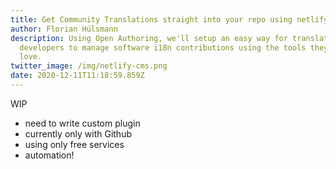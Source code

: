 ```yaml
---
title: Get Community Translations straight into your repo using netlify-cms
author: Florian Hülsmann
description: Using Open Authoring, we'll setup an easy way for translators and
  developers to manage software i18n contributions using the tools they know and
  love.
twitter_image: /img/netlify-cms.png
date: 2020-12-11T11:18:59.859Z
---
```

WIP

* need to write custom plugin
* currently only with Github
* using only free services
* automation!